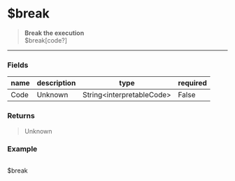 # **$break**
> **Break the execution** <br/>
> $break[code?]
- - -

### Fields
| name | description | type | required |
|------|-------------|------|----------|
| Code | Unknown | String&lt;interpretableCode&gt; | False |

### Returns
> Unknown

### Example
> ```php
$break
```